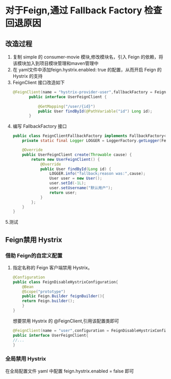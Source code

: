 # 对于Feign,通过 Fallback Factory 检查回退原因
## 改造过程
 1. 复制 simple 的 consumer-movie 模块,修改模块名，引入 Feign 的依赖，将该模块加入到项目模块管理和maven管理中
 2. 在 yaml文件中添加feign.hystrix.enabled: true 的配置，从而开启 Feign 的 Hystrix 的支持
 3. FeignClient 接口改造如下
    ~~~java
    @FeignClient(name = "hystrix-provider-user",fallbackFactory = FeignClientFallbackFactory.class)
           public interface UserFeignClient {
               
               @GetMapping("/user/{id}")
               public User findById(@PathVariable("id") Long id);
           }
    ~~~
 4. 编写 FallbackFactory 接口
    ~~~java
    public class FeignClientFallbackFactory implements FallbackFactory<UserFeignClient>{
        private static final Logger LOGGER = LoggerFactory.getLogger(FeignClientFallbackFactory.class);
    
        @Override
        public UserFeignClient create(Throwable cause) {
            return new UserFeignClient() {
                @Override
                public User findById(Long id) {
                    LOGGER.info("fallback;reason was:",cause);
                    User user = new User();
                    user.setId(-1L);
                    user.setUsername("默认用户");
                    return user;
                }
            };
        }
    }
    ~~~
 5.测试

## Feign禁用 Hystrix
### 借助 Feign的自定义配置
 1. 指定名称的 Feign 客户端禁用 Hystrix。
    ~~~java
    @Configuration
    public class FeignDisableHystrixConfiguration{
        @Bean
        @Scope("prototype")
        public Feign.Builder feignBuilder(){
        return Feign.builder();
        }
    }
    ~~~
    想要禁用 Hystrix 的 @FeignClient,引用该配置类即可
    ~~~java
    @FeignClient(name = "user",configuration = FeignDisableHystrixConfiguration.class)
    public interface UserFeignClient{
    //...
    }
    ~~~
### 全局禁用 Hystrix 
 在全局配置文件 yaml 中配置 feign.hystrix.enabled = false 即可